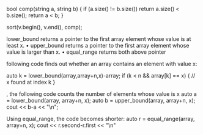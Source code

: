 bool comp(string a, string b) {
if (a.size() != b.size()) return a.size() < b.size();
return a < b;
}



sort(v.begin(), v.end(), comp);


lower_bound returns a pointer to the first array element whose value is at least x.
• upper_bound returns a pointer to the first array element whose value is larger than x.
• equal_range returns both above pointer

following code finds out whether an array contains an element with value x:

auto k = lower_bound(array,array+n,x)-array;
if (k < n && array[k] == x) {
// x found at index k
}



, the following code counts the number of elements whose value is x
auto a = lower_bound(array, array+n, x);
auto b = upper_bound(array, array+n, x);
cout << b-a << "\n";



Using equal_range, the code becomes shorter:
auto r = equal_range(array, array+n, x);
cout << r.second-r.first << "\n"